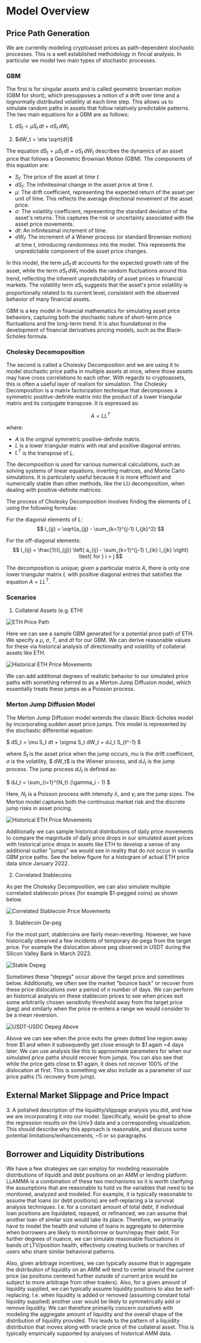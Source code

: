 # Model Overview

## Price Path Generation
<p>

We are currently modeling cryptoasset prices as path-dependent stochastic processes. This is a well established methodology in fincial analysis. In particular we model two main types of stochastic processes. 
</p>

### GBM
The first is for singular assets and is called geometric brownian motion (GBM for short), which presupposes a notion of a drift over time and a lognormally distributed volatility at each time step. This allows us to simulate random paths in assets that follow relatively predictable patterns. The two main equations for a GBM are as follows:

1. $dS_t = \mu S_t \, dt + \sigma S_t \, dW_t$

2. $dW_t = \eta \sqrt{dt}$

The equation $dS_t = \mu S_t \, dt + \sigma S_t \, dW_t$ describes the dynamics of an asset price that follows a Geometric Brownian Motion (GBM). The components of this equation are:

- $S_t$: The price of the asset at time $t$.
- $dS_t$: The infinitesimal change in the asset price at time $t$.
- $\mu$: The drift coefficient, representing the expected return of the asset per unit of time. This reflects the average directional movement of the asset price.
- $\sigma$: The volatility coefficient, representing the standard deviation of the asset's returns. This captures the risk or uncertainty associated with the asset price movements.
- $dt$: An infinitesimal increment of time.
- $dW_t$: The increment of a Wiener process (or standard Brownian motion) at time $t$, introducing randomness into the model. This represents the unpredictable component of the asset price changes.

In this model, the term $\mu S_t \, dt$ accounts for the expected growth rate of the asset, while the term $\sigma S_t \, dW_t$ models the random fluctuations around this trend, reflecting the inherent unpredictability of asset prices in financial markets. The volatility term $\sigma S_t$ suggests that the asset's price volatility is proportionally related to its current level, consistent with the observed behavior of many financial assets.

GBM is a key model in financial mathematics for simulating asset price behaviors, capturing both the stochastic nature of short-term price fluctuations and the long-term trend. It is also foundational in the development of financial derivatives pricing models, such as the Black-Scholes formula.
</p>

### Cholesky Decomoposition
The second is called a Cholesky Decomposition and we are using it to model stochastic price paths in multiple assets at once, where those assets may have cross correlations to each other. With regards to cryptoassets, this is often a useful layer of realism for simulation. The Cholesky Decomposition is a matrix factorization technique that decomposes a symmetric positive-definite matrix into the product of a lower triangular matrix and its conjugate transpose. It is expressed as:

$$ A = LL^T $$

where:

- $A$ is the original symmetric positive-definite matrix.
- $L$ is a lower triangular matrix with real and positive diagonal entries.
- $L^T$ is the transpose of $L$.

The decomposition is used for various numerical calculations, such as solving systems of linear equations, inverting matrices, and Monte Carlo simulations. It is particularly useful because it is more efficient and numerically stable than other methods, like the LU decomposition, when dealing with positive-definite matrices.

The process of Cholesky Decomposition involves finding the elements of $L$ using the following formulas:

For the diagonal elements of $L$:
$$ l_{jj} = \sqrt{a_{jj} - \sum_{k=1}^{j-1} l_{jk}^2} $$

For the off-diagonal elements:
$$ l_{ij} = \frac{1}{l_{jj}} \left( a_{ij} - \sum_{k=1}^{j-1} l_{ik} l_{jk} \right) \text{ for } i > j $$

The decomposition is unique; given a particular matrix $A$, there is only one lower triangular matrix $L$ with positive diagonal entries that satisfies the equation $A = LL^T$.

### Scenarios

1. Collateral Assets (e.g. ETH)

![ETH Price Path](./images/eth_price_path_no_jump.png "ETH Price Path")

Here we can see a sample GBM generated for a potential price path of ETH. We specify a $\mu$, $\sigma$, $T$, and $dt$ for our GBM. We can derive reasonable values for these via historical analysis of directionality and volatility of collateral assets like ETH. 

![Historical ETH Price Movements](./images/eth_price_path_jump.png "Historical ETH Price Movements")

We can add additional degrees of realistic behavior to our simulated price paths with something referred to as a Merton Jump Diffusion model, which essentially treats these jumps as a Poisson process.  

### Merton Jump Diffusion Model

The Merton Jump Diffusion model extends the classic Black-Scholes model by incorporating sudden asset price jumps. This model is represented by the stochastic differential equation:

$
dS_t = \mu S_t dt + \sigma S_t dW_t + dJ_t S_{t^-1}
$

where $S_t$ is the asset price when the jump occurs, $mu$ is the drift coefficient, $\sigma$ is the volatility, $ dW_t$ is the Wiener process, and $dJ_t$ is the jump process. The jump process $dJ_t$ is defined as:

$
dJ_t = \sum_{i=1}^{N_t} (\gamma_i - 1)
$

Here, $N_t$ is a Poisson process with intensity $\lambda$, and $\gamma_i$ are the jump sizes. The Merton model captures both the continuous market risk and the discrete jump risks in asset pricing.


![Historical ETH Price Movements](./images/eth_historical_jumps.png "Historical ETH Price Movements")

Additionally we can sample historical distributions of daily price movements to compare the magnitude of daily price drops in our simulated asset prices with historical price drops in assets like ETH to develop a sense of any additional outlier "jumps" we would see in reality that do not occur in vanilla GBM price paths. See the below figure for a histogram of actual ETH price data since January 2022. 

2. Correlated Stablecoins

As per the Cholesky Decomposition, we can also simulate multiple correlated stablecoin prices (for example $1-pegged coins) as shown below. 

![Correlated Stablecoin Price Movements](./images/stable_stables.png "Correlated Stablecoin Price Movements")

3. Stablecoin De-peg

For the most part, stablecoins are fairly mean-reverting. However, we have historically observed a few incidents of temporary de-pegs from the target price. For example the dislocation above peg observed in USDT during the Silicon Valley Bank in March 2023.

![Stable Depeg](./images/stables_depeg.png "Stable Depeg")

Sometimes these "depegs" occur above the target price and sometimes below. Additionally, we often see the market "bounce back" or recover from these price dislocations over a period of $n$ number of days. We can perform an historical analysis on these stablecoin prices to see when prices exit some arbitrarily chosen sensitivity threshold away from the target price (peg) and similarly when the price re-enters a range we would consider to be a mean reversion. 

![USDT-USDC Depeg Above](./images/usdt_usdc_depeg_above.png "USDT-USDC Depeg Above")

Above we can see when the price exits the green dotted line region away from $1 and when it subsequently get close enough to $1 again ~4 days later. We can use analysis like this to approximate parameters for when our simulated price paths should recover from jumps. You can also see that while the price gets close to $1 again, it does not recover 100% of the dislocation at first. This is something we also include as a parameter of our price paths (% recovery from jump). 

## External Market Slippage and Price Impact
<p>
3. A polished description of the liquidity/slippage analysis you did, and how we are incorporating it into our model. Specifically, would be great to show the regression results on the Univ3 data and a corresponding visualization. This should describe why this approach is reasonable, and discuss some potential limitations/enhancements, ~5 or so paragraphs.
</p>



## Borrower and Liquidity Distributions
<p>
We have a few strategies we can employ for modeling reasonable distributions of liquidit and debt positions on an AMM or lending platform. LLAMMA is a combination of these two mechanisms so it is worth clarifying the assumptions that are reasonable to hold vs the variables that need to be monitored, analyzed and modeled. For example, it is typically reasonable to assume that loans (or debt positions) are self-replacing a la survival analysis techniques. I.e. for a constant amount of total debt, if individual loan positions are liquidated, repayed, or refinanced, we can assume that another loan of similar size would take its place. Therefore, we primarily have to model the health and volume of loans in aggregate to determine when borrowers are likely to mint/borrow or burn/repay their debt. For further degrees of nuance, we can simulate reasonable fluctuations in bands of LTV/position health, effectively creating buckets or tranches of users who share similar behavioral patterns. 

Also, given arbitrage incentives, we can typically assume that in aggregate the distribution of liquidity on an AMM will tend to center around the current price (as positions centered further outside of current price would be subject to more arbitrage from other traders). Also, for a given amount of liquidity supplied, we can typically assume liquidity positions to also be self-replacing. I.e. when liquidity is added or removed (assuming constant total liquidity supplied) another user would be likely to symmetrically add or remove liquidity. We can therefore primarily concern ourselves with modeling the aggregate amount of liquidity and the overall shape of the distribution of liquidity provided. This leads to the pattern of a liquidity distribution that moves along with oracle price of the collateral asset. This is typically empirically supported by analyses of historical AMM data. 
</p>